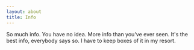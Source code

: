 ```yaml
---
layout: about
title: Info
---
```


So much info. You have no idea. More info than you've ever seen. It's the best info, everybody says so. I have to keep boxes of it in my resort.
